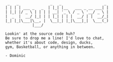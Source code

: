 
         _   _              _   _                   _
        | | | | ___ _   _  | |_| |__   ___ _ __ ___| |
        | |_| |/ _ \ | | | | __| '_ \ / _ \ '__/ _ \ |
        |  _  |  __/ |_| | | |_| | | |  __/ | |  __/_|
        |_| |_|\___|\__, |  \__|_| |_|\___|_|  \___(_)
                    |___/

        Lookin' at the source code huh?
        Be sure to drop me a line! I'd love to chat,
        whether it's about code, design, ducks,
        gym, Basketball, or anything in between.

        - Dominic
